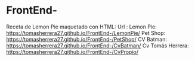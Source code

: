 # FrontEnd-
Receta de Lemon Pie maquetado con HTML:
Url : 
Lemon Pie:  https://tomasherrera27.github.io/FrontEnd-/LemonPie/
Pet Shop:   https://tomasherrera27.github.io/FrontEnd-/PetShop/ 
CV Batman:  https://tomasherrera27.github.io/FrontEnd-/CvBatman/
Cv Tomás Herrera:  https://tomasherrera27.github.io/FrontEnd-/CvPropio/

